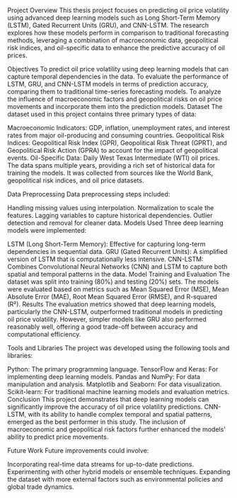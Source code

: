 Project Overview
This thesis project focuses on predicting oil price volatility using advanced deep learning models such as Long Short-Term Memory (LSTM), Gated Recurrent Units (GRU), and CNN-LSTM. The research explores how these models perform in comparison to traditional forecasting methods, leveraging a combination of macroeconomic data, geopolitical risk indices, and oil-specific data to enhance the predictive accuracy of oil prices.

Objectives
To predict oil price volatility using deep learning models that can capture temporal dependencies in the data.
To evaluate the performance of LSTM, GRU, and CNN-LSTM models in terms of prediction accuracy, comparing them to traditional time-series forecasting models.
To analyze the influence of macroeconomic factors and geopolitical risks on oil price movements and incorporate them into the prediction models.
Dataset
The dataset used in this project contains three primary types of data:

Macroeconomic Indicators: GDP, inflation, unemployment rates, and interest rates from major oil-producing and consuming countries.
Geopolitical Risk Indices: Geopolitical Risk Index (GPR), Geopolitical Risk Threat (GPRT), and Geopolitical Risk Action (GPRA) to account for the impact of geopolitical events.
Oil-Specific Data: Daily West Texas Intermediate (WTI) oil prices.
The data spans multiple years, providing a rich set of historical data for training the models. It was collected from sources like the World Bank, geopolitical risk indices, and oil price datasets.

Data Preprocessing
Data preprocessing steps included:

Handling missing values using interpolation.
Normalization to scale the features.
Lagging variables to capture historical dependencies.
Outlier detection and removal for cleaner data.
Models Used
Three deep learning models were implemented:

LSTM (Long Short-Term Memory): Effective for capturing long-term dependencies in sequential data.
GRU (Gated Recurrent Units): A simplified version of LSTM that is computationally less intensive.
CNN-LSTM: Combines Convolutional Neural Networks (CNN) and LSTM to capture both spatial and temporal patterns in the data.
Model Training and Evaluation
The dataset was split into training (80%) and testing (20%) sets.
The models were evaluated based on metrics such as Mean Squared Error (MSE), Mean Absolute Error (MAE), Root Mean Squared Error (RMSE), and R-squared (R²).
Results
The evaluation metrics showed that deep learning models, particularly the CNN-LSTM, outperformed traditional models in predicting oil price volatility. However, simpler models like GRU also performed reasonably well, offering a good trade-off between accuracy and computational efficiency.

Tools and Libraries
The project was developed using the following tools and libraries:

Python: The primary programming language.
TensorFlow and Keras: For implementing deep learning models.
Pandas and NumPy: For data manipulation and analysis.
Matplotlib and Seaborn: For data visualization.
Scikit-learn: For traditional machine learning models and evaluation metrics.
Conclusion
This project demonstrates that deep learning models can significantly improve the accuracy of oil price volatility predictions. CNN-LSTM, with its ability to handle complex temporal and spatial patterns, emerged as the best performer in this study. The inclusion of macroeconomic and geopolitical risk factors further enhanced the models' ability to predict price movements.

Future Work
Future improvements could involve:

Incorporating real-time data streams for up-to-date predictions.
Experimenting with other hybrid models or ensemble techniques.
Expanding the dataset with more external factors such as environmental policies and global trade dynamics.
